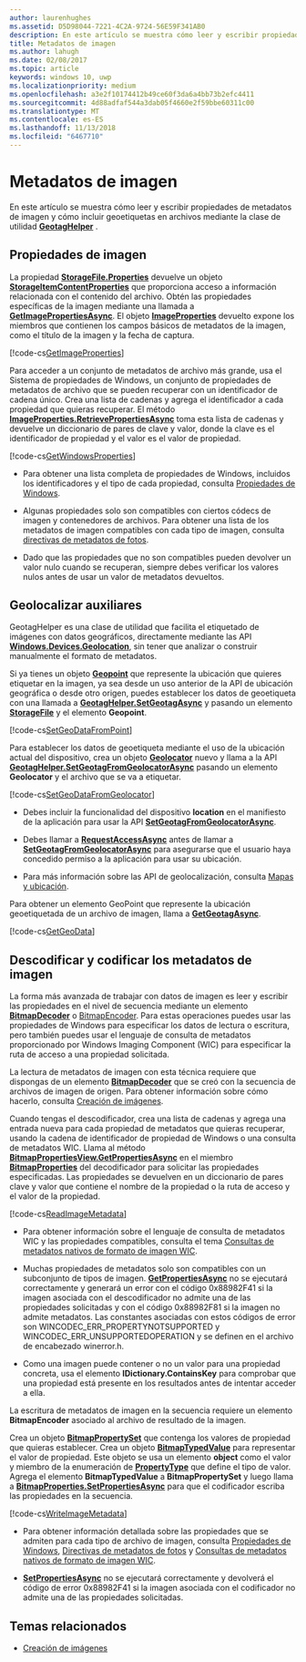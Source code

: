 ```yaml
---
author: laurenhughes
ms.assetid: D5D98044-7221-4C2A-9724-56E59F341AB0
description: En este artículo se muestra cómo leer y escribir propiedades de metadatos de imagen y cómo incluir geoetiquetas en archivos mediante la clase de utilidad GeotagHelper.
title: Metadatos de imagen
ms.author: lahugh
ms.date: 02/08/2017
ms.topic: article
keywords: windows 10, uwp
ms.localizationpriority: medium
ms.openlocfilehash: a3e2f10174412b49ce60f3da6a4bb73b2efc4411
ms.sourcegitcommit: 4d88adfaf544a3dab05f4660e2f59bbe60311c00
ms.translationtype: MT
ms.contentlocale: es-ES
ms.lasthandoff: 11/13/2018
ms.locfileid: "6467710"
---
```

# <a name="image-metadata"></a>Metadatos de imagen



En este artículo se muestra cómo leer y escribir propiedades de metadatos de imagen y cómo incluir geoetiquetas en archivos mediante la clase de utilidad [**GeotagHelper**](https://msdn.microsoft.com/library/windows/apps/dn903683) .

## <a name="image-properties"></a>Propiedades de imagen

La propiedad [**StorageFile.Properties**](https://msdn.microsoft.com/library/windows/apps/br227225) devuelve un objeto [**StorageItemContentProperties**](https://msdn.microsoft.com/library/windows/apps/hh770642) que proporciona acceso a información relacionada con el contenido del archivo. Obtén las propiedades específicas de la imagen mediante una llamada a [**GetImagePropertiesAsync**](https://msdn.microsoft.com/library/windows/apps/hh770646). El objeto [**ImageProperties**](https://msdn.microsoft.com/library/windows/apps/br207718) devuelto expone los miembros que contienen los campos básicos de metadatos de la imagen, como el título de la imagen y la fecha de captura.

[!code-cs[GetImageProperties](./code/ImagingWin10/cs/MainPage.xaml.cs#SnippetGetImageProperties)]

Para acceder a un conjunto de metadatos de archivo más grande, usa el Sistema de propiedades de Windows, un conjunto de propiedades de metadatos de archivo que se pueden recuperar con un identificador de cadena único. Crea una lista de cadenas y agrega el identificador a cada propiedad que quieras recuperar. El método [**ImageProperties.RetrievePropertiesAsync**](https://msdn.microsoft.com/library/windows/apps/br207732) toma esta lista de cadenas y devuelve un diccionario de pares de clave y valor, donde la clave es el identificador de propiedad y el valor es el valor de propiedad.

[!code-cs[GetWindowsProperties](./code/ImagingWin10/cs/MainPage.xaml.cs#SnippetGetWindowsProperties)]

-   Para obtener una lista completa de propiedades de Windows, incluidos los identificadores y el tipo de cada propiedad, consulta [Propiedades de Windows](https://msdn.microsoft.com/library/windows/desktop/dd561977).

-   Algunas propiedades solo son compatibles con ciertos códecs de imagen y contenedores de archivos. Para obtener una lista de los metadatos de imagen compatibles con cada tipo de imagen, consulta [directivas de metadatos de fotos](https://msdn.microsoft.com/library/windows/desktop/ee872003).

-   Dado que las propiedades que no son compatibles pueden devolver un valor nulo cuando se recuperan, siempre debes verificar los valores nulos antes de usar un valor de metadatos devueltos.

## <a name="geotag-helper"></a>Geolocalizar auxiliares

GeotagHelper es una clase de utilidad que facilita el etiquetado de imágenes con datos geográficos, directamente mediante las API [**Windows.Devices.Geolocation**](https://msdn.microsoft.com/library/windows/apps/br225603), sin tener que analizar o construir manualmente el formato de metadatos.

Si ya tienes un objeto [**Geopoint**](https://msdn.microsoft.com/library/windows/apps/dn263675) que represente la ubicación que quieres etiquetar en la imagen, ya sea desde un uso anterior de la API de ubicación geográfica o desde otro origen, puedes establecer los datos de geoetiqueta con una llamada a [**GeotagHelper.SetGeotagAsync**](https://msdn.microsoft.com/library/windows/apps/dn903685) y pasando un elemento [**StorageFile**](https://msdn.microsoft.com/library/windows/apps/br227171) y el elemento **Geopoint**.

[!code-cs[SetGeoDataFromPoint](./code/ImagingWin10/cs/MainPage.xaml.cs#SnippetSetGeoDataFromPoint)]

Para establecer los datos de geoetiqueta mediante el uso de la ubicación actual del dispositivo, crea un objeto [**Geolocator**](https://msdn.microsoft.com/library/windows/apps/br225534) nuevo y llama a la API [**GeotagHelper.SetGeotagFromGeolocatorAsync**](https://msdn.microsoft.com/library/windows/apps/dn903686) pasando un elemento **Geolocator** y el archivo que se va a etiquetar.

[!code-cs[SetGeoDataFromGeolocator](./code/ImagingWin10/cs/MainPage.xaml.cs#SnippetSetGeoDataFromGeolocator)]

-   Debes incluir la funcionalidad del dispositivo **location** en el manifiesto de la aplicación para usar la API [**SetGeotagFromGeolocatorAsync**](https://msdn.microsoft.com/library/windows/apps/dn903686).

-   Debes llamar a [**RequestAccessAsync**](https://msdn.microsoft.com/library/windows/apps/dn859152) antes de llamar a [**SetGeotagFromGeolocatorAsync**](https://msdn.microsoft.com/library/windows/apps/dn903686) para asegurarse que el usuario haya concedido permiso a la aplicación para usar su ubicación.

-   Para más información sobre las API de geolocalización, consulta [Mapas y ubicación](https://msdn.microsoft.com/library/windows/apps/mt219699).

Para obtener un elemento GeoPoint que represente la ubicación geoetiquetada de un archivo de imagen, llama a [**GetGeotagAsync**](https://msdn.microsoft.com/library/windows/apps/dn903684).

[!code-cs[GetGeoData](./code/ImagingWin10/cs/MainPage.xaml.cs#SnippetGetGeoData)]

## <a name="decode-and-encode-image-metadata"></a>Descodificar y codificar los metadatos de imagen

La forma más avanzada de trabajar con datos de imagen es leer y escribir las propiedades en el nivel de secuencia mediante un elemento [**BitmapDecoder**](https://msdn.microsoft.com/library/windows/apps/br226176) o [BitmapEncoder](bitmapencoder-options-reference.md). Para estas operaciones puedes usar las propiedades de Windows para especificar los datos de lectura o escritura, pero también puedes usar el lenguaje de consulta de metadatos proporcionado por Windows Imaging Component (WIC) para especificar la ruta de acceso a una propiedad solicitada.

La lectura de metadatos de imagen con esta técnica requiere que dispongas de un elemento [**BitmapDecoder**](https://msdn.microsoft.com/library/windows/apps/br226176) que se creó con la secuencia de archivos de imagen de origen. Para obtener información sobre cómo hacerlo, consulta [Creación de imágenes](imaging.md).

Cuando tengas el descodificador, crea una lista de cadenas y agrega una entrada nueva para cada propiedad de metadatos que quieras recuperar, usando la cadena de identificador de propiedad de Windows o una consulta de metadatos WIC. Llama al método [**BitmapPropertiesView.GetPropertiesAsync**](https://msdn.microsoft.com/library/windows/apps/br226250) en el miembro [**BitmapProperties**](https://msdn.microsoft.com/library/windows/apps/br226248) del decodificador para solicitar las propiedades especificadas. Las propiedades se devuelven en un diccionario de pares clave y valor que contiene el nombre de la propiedad o la ruta de acceso y el valor de la propiedad.

[!code-cs[ReadImageMetadata](./code/ImagingWin10/cs/MainPage.xaml.cs#SnippetReadImageMetadata)]

-   Para obtener información sobre el lenguaje de consulta de metadatos WIC y las propiedades compatibles, consulta el tema [Consultas de metadatos nativos de formato de imagen WIC](https://msdn.microsoft.com/library/windows/desktop/ee719904).

-   Muchas propiedades de metadatos solo son compatibles con un subconjunto de tipos de imagen. [**GetPropertiesAsync**](https://msdn.microsoft.com/library/windows/apps/br226250) no se ejecutará correctamente y generará un error con el código 0x88982F41 si la imagen asociada con el descodificador no admite una de las propiedades solicitadas y con el código 0x88982F81 si la imagen no admite metadatos. Las constantes asociadas con estos códigos de error son WINCODEC\_ERR\_PROPERTYNOTSUPPORTED y WINCODEC\_ERR\_UNSUPPORTEDOPERATION y se definen en el archivo de encabezado winerror.h.
-   Como una imagen puede contener o no un valor para una propiedad concreta, usa el elemento **IDictionary.ContainsKey** para comprobar que una propiedad está presente en los resultados antes de intentar acceder a ella.

La escritura de metadatos de imagen en la secuencia requiere un elemento **BitmapEncoder** asociado al archivo de resultado de la imagen.

Crea un objeto [**BitmapPropertySet**](https://msdn.microsoft.com/library/windows/apps/hh974338) que contenga los valores de propiedad que quieras establecer. Crea un objeto [**BitmapTypedValue**](https://msdn.microsoft.com/library/windows/apps/hh700687) para representar el valor de propiedad. Este objeto se usa un elemento **object** como el valor y miembro de la enumeración de [**PropertyType**](https://msdn.microsoft.com/library/windows/apps/br225871) que define el tipo de valor. Agrega el elemento **BitmapTypedValue** a **BitmapPropertySet** y luego llama a [**BitmapProperties.SetPropertiesAsync**](https://msdn.microsoft.com/library/windows/apps/br226252) para que el codificador escriba las propiedades en la secuencia.

[!code-cs[WriteImageMetadata](./code/ImagingWin10/cs/MainPage.xaml.cs#SnippetWriteImageMetadata)]

-   Para obtener información detallada sobre las propiedades que se admiten para cada tipo de archivo de imagen, consulta [Propiedades de Windows](https://msdn.microsoft.com/library/windows/desktop/dd561977), [Directivas de metadatos de fotos](https://msdn.microsoft.com/library/windows/desktop/ee872003) y [Consultas de metadatos nativos de formato de imagen WIC](https://msdn.microsoft.com/library/windows/desktop/ee719904).

-   [**SetPropertiesAsync**](https://msdn.microsoft.com/library/windows/apps/br226252) no se ejecutará correctamente y devolverá el código de error 0x88982F41 si la imagen asociada con el codificador no admite una de las propiedades solicitadas.

## <a name="related-topics"></a>Temas relacionados

* [Creación de imágenes](imaging.md)
 

 




